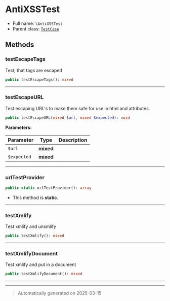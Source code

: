 
# AntiXSSTest





* Full name: `\AntiXSSTest`
* Parent class: [`TestCase`](./PHPUnit/Framework/TestCase.md)




## Methods


### testEscapeTags

Test, that tags are escaped

```php
public testEscapeTags(): mixed
```












***

### testEscapeURL

Test escaping URL's to make them safe for use in html and attributes.

```php
public testEscapeURL(mixed $url, mixed $expected): void
```








**Parameters:**

| Parameter | Type | Description |
|-----------|------|-------------|
| `$url` | **mixed** |  |
| `$expected` | **mixed** |  |





***

### urlTestProvider



```php
public static urlTestProvider(): array
```



* This method is **static**.








***

### testXmlify

Test xmlify and unxmlify

```php
public testXmlify(): mixed
```












***

### testXmlifyDocument

Test xmlify and put in a document

```php
public testXmlifyDocument(): mixed
```












***


***
> Automatically generated on 2025-03-15
